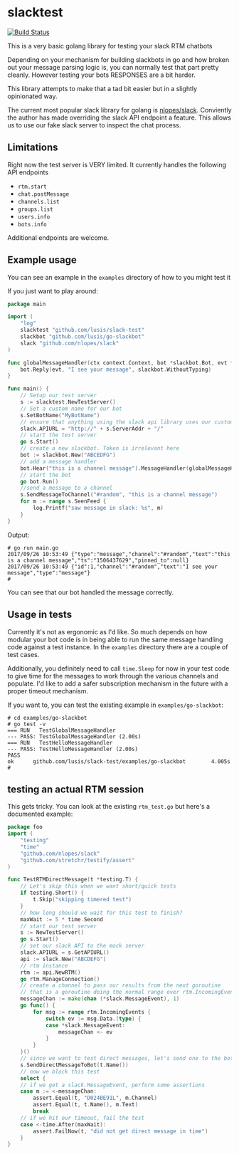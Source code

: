 # slacktest

[![Build Status](https://travis-ci.org/lusis/slack-test.svg?branch=master)](https://travis-ci.org/lusis/slack-test)

This is a very basic golang library for testing your slack RTM chatbots

Depending on your mechanism for building slackbots in go and how broken out your message parsing logic is, you can normally test that part pretty cleanly.
However testing your bots RESPONSES are a bit harder.

This library attempts to make that a tad bit easier but in a slightly opinionated way.

The current most popular slack library for golang is [nlopes/slack](https://github.com/nlopes/slack). Conviently the author has made overriding the slack API endpoint a feature. This allows us to use our fake slack server to inspect the chat process.

## Limitations

Right now the test server is VERY limited. It currently handles the following API endpoints

- `rtm.start`
- `chat.postMessage`
- `channels.list`
- `groups.list`
- `users.info`
- `bots.info`

Additional endpoints are welcome.

## Example usage

You can see an example in the `examples` directory of how to you might test it

If you just want to play around:

```go
package main

import (
    "log"
    slacktest "github.com/lusis/slack-test"
    slackbot "github.com/lusis/go-slackbot"
    slack "github.com/nlopes/slack"
)

func globalMessageHandler(ctx context.Context, bot *slackbot.Bot, evt *slack.MessageEvent) {
    bot.Reply(evt, "I see your message", slackbot.WithoutTyping)
}

func main() {
    // Setup our test server
    s := slacktest.NewTestServer()
    // Set a custom name for our bot
    s.SetBotName("MyBotName")
    // ensure that anything using the slack api library uses our custom server
    slack.APIURL = "http://" + s.ServerAddr + "/"
    // start the test server
    go s.Start()
    // create a new slackbot. Token is irrelevant here
    bot := slackbot.New("ABCEDFG")
    // add a message handler
    bot.Hear("this is a channel message").MessageHandler(globalMessageHandler)
    // start the bot
    go bot.Run()
    //send a message to a channel
    s.SendMessageToChannel("#random", "this is a channel message")
    for m := range s.SeenFeed {
        log.Printf("saw message in slack: %s", m)
    }
}
```

Output:

```shell
# go run main.go
2017/09/26 10:53:49 {"type":"message","channel":"#random","text":"this is a channel message","ts":"1506437629","pinned_to":null}
2017/09/26 10:53:49 {"id":1,"channel":"#random","text":"I see your message","type":"message"}
#
```

You can see that our bot handled the message correctly.

## Usage in tests

Currently it's not as ergonomic as I'd like. So much depends on how modular your bot code is in being able to run the same message handling code against a test instance. In the `examples` directory there are a couple of test cases.

Additionally, you definitely need to call `time.Sleep` for now in your test code to give time for the messages to work through the various channels and populate. I'd like to add a safer subscription mechanism in the future with a proper timeout mechanism.

If you want to, you can test the existing example in `examples/go-slackbot`:

```shell
# cd examples/go-slackbot
# go test -v
=== RUN   TestGlobalMessageHandler
--- PASS: TestGlobalMessageHandler (2.00s)
=== RUN   TestHelloMessageHandler
--- PASS: TestHelloMessageHandler (2.00s)
PASS
ok      github.com/lusis/slack-test/examples/go-slackbot        4.005s
#
```

## testing an actual RTM session

This gets tricky. You can look at the existing `rtm_test.go` but here's a documented example:

```go
package foo
import (
    "testing"
    "time"
    "github.com/nlopes/slack"
    "github.com/stretchr/testify/assert"
)

func TestRTMDirectMessage(t *testing.T) {
    // Let's skip this when we want short/quick tests
    if testing.Short() {
        t.Skip("skipping timered test")
    }
    // how long should we wait for this test to finish?
    maxWait := 5 * time.Second
    // start our test server
    s := NewTestServer()
    go s.Start()
    // set our slack API to the mock server
    slack.APIURL = s.GetAPIURL()
    api := slack.New("ABCDEFG")
    // rtm instance
    rtm := api.NewRTM()
    go rtm.ManageConnection()
    // create a channel to pass our results from the next goroutine
    // that is a goroutine doing the normal range over rtm.IncomingEvents
    messageChan := make(chan (*slack.MessageEvent), 1)
    go func() {
        for msg := range rtm.IncomingEvents {
            switch ev := msg.Data.(type) {
            case *slack.MessageEvent:
                messageChan <- ev
            }
        }
    }()
    // since we want to test direct messages, let's send one to the bot
    s.SendDirectMessageToBot(t.Name())
    // now we block this test
    select {
    // if we get a slack.MessageEvent, perform some assertions
    case m := <-messageChan:
        assert.Equal(t, "D024BE91L", m.Channel)
        assert.Equal(t, t.Name(), m.Text)
        break
    // if we hit our timeout, fail the test
    case <-time.After(maxWait):
        assert.FailNow(t, "did not get direct message in time")
    }
}
```